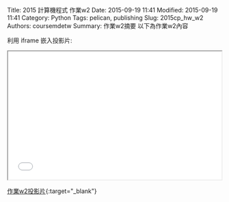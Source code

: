 Title: 2015 計算機程式 作業w2
Date: 2015-09-19 11:41
Modified: 2015-09-19 11:41
Category: Python
Tags: pelican, publishing
Slug: 2015cp_hw_w2
Authors: coursemdetw
Summary: 作業w2摘要
以下為作業w2內容

利用 iframe 嵌入投影片:

<iframe src="simplest.html" width="500" height="300"></iframe>

[作業w2投影片](simplest.html){:target="_blank"}

